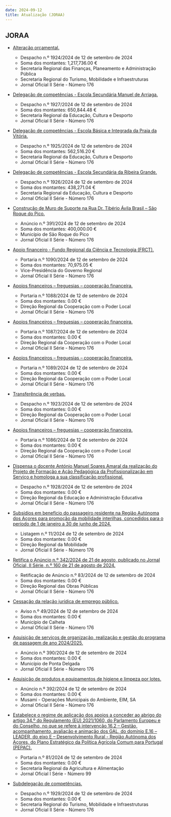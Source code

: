 ```yaml
---
date: 2024-09-12
title: Atualização (JORAA)
---
```

## JORAA

* [Alteração orçamental.](https://jo.azores.gov.pt/#/ato/16c3df2d-2ad1-4347-b097-f00d35794219)
  * Despacho n.º 1924/2024 de 12 de setembro de 2024
  * Soma dos montantes: 1,217,736.00 €
  * Secretaria Regional das Finanças, Planeamento e Administração Pública
  * Secretaria Regional do Turismo, Mobilidade e Infraestruturas
  * Jornal Oficial II Série - Número 176

* [Delegação de competências - Escola Secundária Manuel de Arriaga.](https://jo.azores.gov.pt/#/ato/6cff24f5-da8a-4829-8198-1aedceb7ceff)
  * Despacho n.º 1927/2024 de 12 de setembro de 2024
  * Soma dos montantes: 650,844.48 €
  * Secretaria Regional da Educação, Cultura e Desporto
  * Jornal Oficial II Série - Número 176

* [Delegação de competências - Escola Básica e Integrada da Praia da Vitória.](https://jo.azores.gov.pt/#/ato/ad5cb66c-c1df-41a2-8a24-c431ed197da4)
  * Despacho n.º 1925/2024 de 12 de setembro de 2024
  * Soma dos montantes: 562,516.20 €
  * Secretaria Regional da Educação, Cultura e Desporto
  * Jornal Oficial II Série - Número 176

* [Delegação de competências - Escola Secundária da Ribeira Grande.](https://jo.azores.gov.pt/#/ato/c53c08e7-0a96-4108-93f4-2be4c9efc3cf)
  * Despacho n.º 1926/2024 de 12 de setembro de 2024
  * Soma dos montantes: 438,271.04 €
  * Secretaria Regional da Educação, Cultura e Desporto
  * Jornal Oficial II Série - Número 176

* [Construção de Muro de Suporte na Rua Dr. Tibério Ávila Brasil – São Roque do Pico.](https://jo.azores.gov.pt/#/ato/7d859efc-c1b1-4e28-8ecd-4ee807c89cf2)
  * Anúncio n.º 391/2024 de 12 de setembro de 2024
  * Soma dos montantes: 400,000.00 €
  * Município de São Roque do Pico
  * Jornal Oficial II Série - Número 176

* [Apoio financeiro - Fundo Regional da Ciência e Tecnologia (FRCT).](https://jo.azores.gov.pt/#/ato/e5f2a3ec-d7a0-4259-8535-51a7edc2ebc6)
  * Portaria n.º 1090/2024 de 12 de setembro de 2024
  * Soma dos montantes: 70,975.05 €
  * Vice-Presidência do Governo Regional
  * Jornal Oficial II Série - Número 176

* [Apoios financeiros – freguesias – cooperação financeira.](https://jo.azores.gov.pt/#/ato/b974501e-9a46-4d21-944c-236737bc4b41)
  * Portaria n.º 1088/2024 de 12 de setembro de 2024
  * Soma dos montantes: 0.00 €
  * Direção Regional da Cooperação com o Poder Local
  * Jornal Oficial II Série - Número 176

* [Apoios financeiros – freguesias – cooperação financeira.](https://jo.azores.gov.pt/#/ato/15ee60d4-533a-4e2b-b144-a4fc6fc64f99)
  * Portaria n.º 1087/2024 de 12 de setembro de 2024
  * Soma dos montantes: 0.00 €
  * Direção Regional da Cooperação com o Poder Local
  * Jornal Oficial II Série - Número 176

* [Apoios financeiros – freguesias – cooperação financeira.](https://jo.azores.gov.pt/#/ato/ea53ce5c-acff-4493-bb33-728d5c0090b7)
  * Portaria n.º 1089/2024 de 12 de setembro de 2024
  * Soma dos montantes: 0.00 €
  * Direção Regional da Cooperação com o Poder Local
  * Jornal Oficial II Série - Número 176

* [Transferência de verbas.](https://jo.azores.gov.pt/#/ato/eb265e1b-1cf7-4b11-b22d-f0d9fb964dd7)
  * Despacho n.º 1923/2024 de 12 de setembro de 2024
  * Soma dos montantes: 0.00 €
  * Direção Regional da Cooperação com o Poder Local
  * Jornal Oficial II Série - Número 176

* [Apoios financeiros – freguesias – cooperação financeira.](https://jo.azores.gov.pt/#/ato/0df289e2-1897-46bc-95f8-8e9ade408c29)
  * Portaria n.º 1086/2024 de 12 de setembro de 2024
  * Soma dos montantes: 0.00 €
  * Direção Regional da Cooperação com o Poder Local
  * Jornal Oficial II Série - Número 176

* [Dispensa o docente António Manuel Soares Amaral da realização do Projeto de Formação e Ação Pedagógica da Profissionalização em Serviço e homologa a sua classificação profissional.](https://jo.azores.gov.pt/#/ato/351dad3b-e21b-44ff-8548-4d81edf24e4d)
  * Despacho n.º 1928/2024 de 12 de setembro de 2024
  * Soma dos montantes: 0.00 €
  * Direção Regional da Educação e Administração Educativa
  * Jornal Oficial II Série - Número 176

* [Subsídios em benefício do passageiro residente na Região Autónoma dos Açores para promoção da mobilidade interilhas, concedidos para o período de 1 de janeiro a 30 de junho de 2024.](https://jo.azores.gov.pt/#/ato/32c05e07-ea7a-4b4f-b065-6bdad7f886a5)
  * Listagem n.º 11/2024 de 12 de setembro de 2024
  * Soma dos montantes: 0.00 €
  * Direção Regional da Mobilidade
  * Jornal Oficial II Série - Número 176

* [Retifica o Anúncio n.º 342/2024 de 21 de agosto, publicado no Jornal Oficial, II Série, n.º 160 de 21 de agosto de 2024.](https://jo.azores.gov.pt/#/ato/2599c2a4-cb4e-4ae4-a479-c13462e27b6c)
  * Retificação de Anúncio n.º 83/2024 de 12 de setembro de 2024
  * Soma dos montantes: 0.00 €
  * Direção Regional das Obras Públicas
  * Jornal Oficial II Série - Número 176

* [Cessação da relação jurídica de emprego público.](https://jo.azores.gov.pt/#/ato/d8ea0370-5cb2-43dc-9802-5c0186b376a9)
  * Aviso n.º 49/2024 de 12 de setembro de 2024
  * Soma dos montantes: 0.00 €
  * Município de Calheta
  * Jornal Oficial II Série - Número 176

* [Aquisição de serviços de organização, realização e gestão do programa de passagem de ano 2024/2025.](https://jo.azores.gov.pt/#/ato/50053730-ef89-4315-87cc-126a417c337f)
  * Anúncio n.º 390/2024 de 12 de setembro de 2024
  * Soma dos montantes: 0.00 €
  * Município de Ponta Delgada
  * Jornal Oficial II Série - Número 176

* [Aquisição de produtos e equipamentos de higiene e limpeza por lotes.](https://jo.azores.gov.pt/#/ato/c4c2fa12-3411-4ee5-ab2a-4eb69a02dc55)
  * Anúncio n.º 392/2024 de 12 de setembro de 2024
  * Soma dos montantes: 0.00 €
  * Musami - Operações Municipais do Ambiente, EIM, SA
  * Jornal Oficial II Série - Número 176

* [Estabelece o regime de aplicação dos apoios a conceder ao abrigo do artigo 34.º do Regulamento (EU) 2021/1060, do Parlamento Europeu e do Conselho, no que se refere à intervenção 16.2 – Gestão, acompanhamento, avaliação e animação dos GAL, do domínio E.16 – LEADER, do eixo E – Desenvolvimento Rural - Região Autónoma dos Açores, do Plano Estratégico da Política Agrícola Comum para Portugal (PEPAC).](https://jo.azores.gov.pt/#/ato/7378ea80-d7c0-47ce-96a6-86297c58888f)
  * Portaria n.º 81/2024 de 12 de setembro de 2024
  * Soma dos montantes: 0.00 €
  * Secretaria Regional da Agricultura e Alimentação
  * Jornal Oficial I Série - Número 99

* [Subdelegação de competências.](https://jo.azores.gov.pt/#/ato/9029252d-3c70-49b8-87bb-93137d0eff79)
  * Despacho n.º 1929/2024 de 12 de setembro de 2024
  * Soma dos montantes: 0.00 €
  * Secretaria Regional do Turismo, Mobilidade e Infraestruturas
  * Jornal Oficial II Série - Número 176
